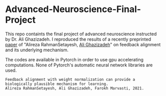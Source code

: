 # Advanced-Neuroscience-Final-Project
This repo containts the final project of advanced neuroscience instructed by Dr. Ali Ghazizadeh. I reproduced the results of a recently preprinted [paper](https://scholar.google.com/citations?view_op=view_citation&hl=en&user=ALdhL0sAAAAJ&citation_for_view=ALdhL0sAAAAJ:2osOgNQ5qMEC) of "Alireza RahmanSetayesh, [Ali Ghazizadeh](https://scholar.google.com/citations?user=42U_XsUAAAAJ&hl=en)" on feedback alignment and its underlying mechanism.

The codes are available in Pytorch in order to use gpu accelerating computations. None of Pytorch's automatic neural network libraries are used.


```
Feedback alignment with weight normalization can provide a biologically plausible mechanism for learning.
Alireza RahmanSetayesh, Ali Ghazizadeh, Farokh Marvasti, 2021.

```




